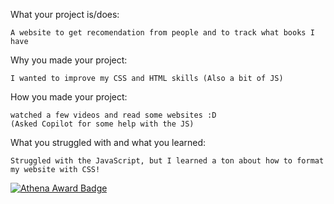 What your project is/does: 

    A website to get recomendation from people and to track what books I have

Why you made your project: 

    I wanted to improve my CSS and HTML skills (Also a bit of JS)

How you made your project: 

    watched a few videos and read some websites :D
    (Asked Copilot for some help with the JS)

What you struggled with and what you learned: 
      
    Struggled with the JavaScript, but I learned a ton about how to format my website with CSS!


[![Athena Award Badge](https://img.shields.io/endpoint?url=https%3A%2F%2Faward.athena.hackclub.com%2Fapi%2Fbadge)](https://award.athena.hackclub.com?utm_source=readme)
